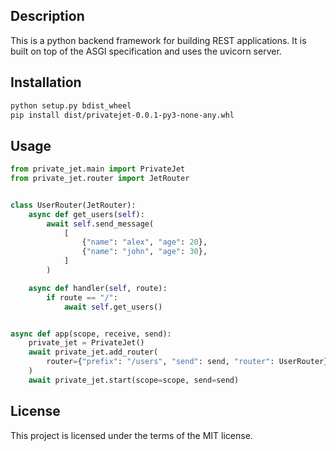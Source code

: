## Description

This is a python backend framework for building REST applications. It is built on top of the ASGI specification and uses the uvicorn server.
## Installation

```bash
python setup.py bdist_wheel
pip install dist/privatejet-0.0.1-py3-none-any.whl
```

## Usage

```python
from private_jet.main import PrivateJet
from private_jet.router import JetRouter


class UserRouter(JetRouter):
    async def get_users(self):
        await self.send_message(
            [
                {"name": "alex", "age": 20},
                {"name": "john", "age": 30},
            ]
        )

    async def handler(self, route):
        if route == "/":
            await self.get_users()


async def app(scope, receive, send):
    private_jet = PrivateJet()
    await private_jet.add_router(
        router={"prefix": "/users", "send": send, "router": UserRouter}
    )
    await private_jet.start(scope=scope, send=send)

```

## License

This project is licensed under the terms of the MIT license.